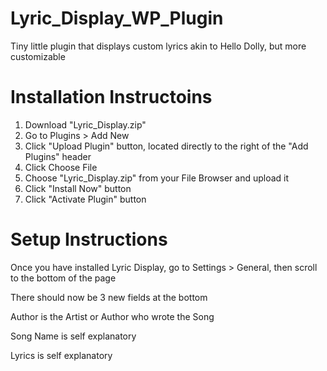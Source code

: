 # Lyric_Display_WP_Plugin
Tiny little plugin that displays custom lyrics akin to Hello Dolly, but more customizable

Installation Instructoins
=================================

1. Download "Lyric_Display.zip"
2. Go to Plugins > Add New
3. Click "Upload Plugin" button, located directly to the right of the "Add Plugins" header
4. Click Choose File
5. Choose "Lyric_Display.zip" from your File Browser and upload it
6. Click "Install Now" button
7. Click "Activate Plugin" button 

Setup Instructions
===============================
Once you have installed Lyric Display, go to Settings > General, then scroll to the bottom of the page

There should now be 3 new fields at the bottom

Author is the Artist or Author who wrote the Song

Song Name is self explanatory

Lyrics is self explanatory
